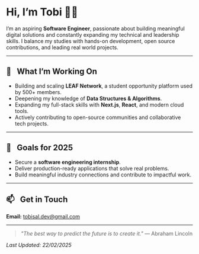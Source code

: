 # Hi, I’m Tobi 👋🏾

I’m an aspiring **Software Engineer**, passionate about building meaningful digital solutions and constantly expanding my technical and leadership skills. I balance my studies with hands-on development, open source contributions, and leading real world projects.

---

## 🚀 &nbsp; What I’m Working On
- Building and scaling **LEAF Network**, a student opportunity platform used by 500+ members.
- Deepening my knowledge of **Data Structures & Algorithms**.
- Expanding my full-stack skills with **Next.js**, **React**, and modern cloud tools.
- Actively contributing to open-source communities and collaborative tech projects.

---

## 🎯 &nbsp; Goals for 2025
- Secure a **software engineering internship**.
- Deliver production-ready applications that solve real problems.
- Build meaningful industry connections and contribute to impactful work.

---


## 📫 &nbsp; Get in Touch

**Email:** tobisal.dev@gmail.com

---

> _"The best way to predict the future is to create it."_ — Abraham Lincoln

_Last Updated: 22/02/2025_